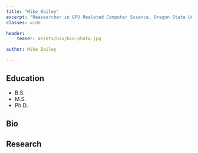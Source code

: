 ```yaml
---
title: "Mike Bailey"
excerpt: "Reasearcher in GPU Realated Computer Science, Oregon State University"
classes: wide

header:
    teaser: assets/bio/bio-photo.jpg

author: Mike Bailey

---
```

## Education
* B.S.
* M.S.
* Ph.D.

## Bio


## Research

